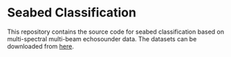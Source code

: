 # Seabed Classification

This repository contains the source code for seabed classification based on multi-spectral multi-beam echosounder data. The datasets can be downloaded from [here](https://drive.google.com/file/d/1-2_9cJ-6kdf7F8jHTfO0j4fMs8kuarAP/view?usp=sharing).
